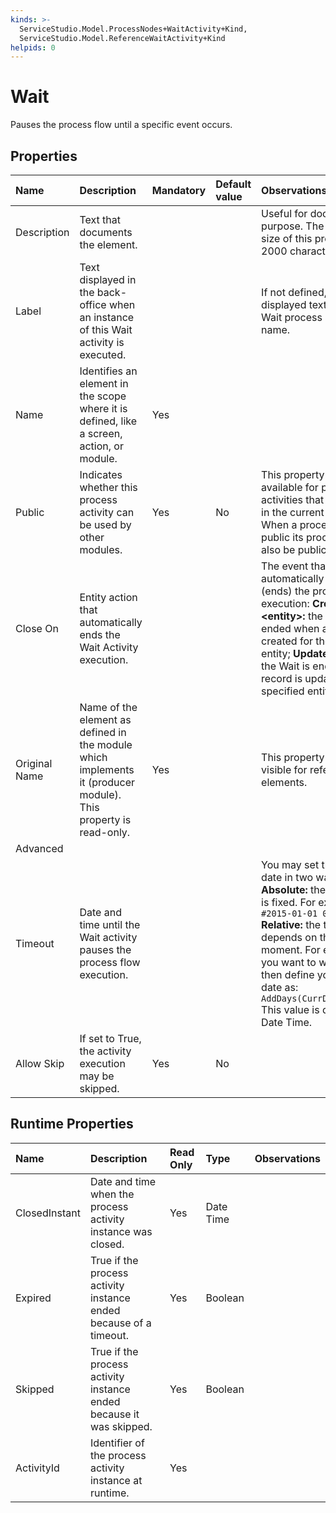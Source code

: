 ```yaml
---
kinds: >-
  ServiceStudio.Model.ProcessNodes+WaitActivity+Kind,
  ServiceStudio.Model.ReferenceWaitActivity+Kind
helpids: 0
---
```


# Wait

Pauses the process flow until a specific event occurs.

## Properties

| Name | Description | Mandatory | Default value | Observations |
| :--- | :--- | :--- | :--- | :--- |
| Description | Text that documents the element. |  |  | Useful for documentation purpose. The maximum size of this property is 2000 characters. |
| Label | Text displayed in the back-office when an instance of this Wait activity is executed. |  |  | If not defined, the displayed text will be the Wait process activity name. |
| Name | Identifies an element in the scope where it is defined, like a screen, action, or module. | Yes |  |  |
| Public | Indicates whether this process activity can be used by other modules. | Yes | No | This property is only available for process activities that were created in the current module. When a process activity is public its process must also be public. |
| Close On | Entity action that automatically ends the Wait Activity execution. |  |  | The event that automatically closes \(ends\) the process activity execution:   **Create &lt;entity&gt;:** the Wait is ended when a record is created for the specified entity;   **Update &lt;entity&gt;:** the Wait is ended when a record is updated for the specified entity. |
| Original Name | Name of the element as defined in the module which implements it \(producer module\). This property is read-only. | Yes |  | This property is only visible for referenced elements. |
| Advanced |  |  |  |  |
| Timeout | Date and time until the Wait activity pauses the process flow execution. |  |  | You may set the timeout date in two ways:   **Absolute:** the timeout date is fixed.  For example: `#2015-01-01 00:00:00#`   **Relative:** the timeout date depends on the current moment. For example, if you want to wait a day then define your timeout date as: `AddDays(CurrDateTime(),1)`  This value is defined as a Date Time. |
| Allow Skip | If set to True, the activity execution may be skipped. | Yes | No |  |

## Runtime Properties

| Name | Description | Read Only | Type | Observations |
| :--- | :--- | :--- | :--- | :--- |
| ClosedInstant | Date and time when the process activity instance was closed. | Yes | Date Time |  |
| Expired | True if the process activity instance ended because of a timeout. | Yes | Boolean |  |
| Skipped | True if the process activity instance ended because it was skipped. | Yes | Boolean |  |
| ActivityId | Identifier of the process activity instance at runtime. | Yes |  |  |

